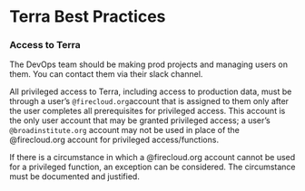 # Terra Best Practices

### Access to Terra

The DevOps team should be making prod projects and managing users on them. You can contact them via their slack channel.

All privileged access to Terra, including access to production data, must be through a user’s `@firecloud.org`account that is assigned to them only after the user completes all prerequisites for privileged access. This account is the only user account that may be granted privileged access; a user’s `@broadinstitute.org` account may not be used in place of the @firecloud.org account for privileged access/functions.

If there is a circumstance in which a @firecloud.org account cannot be used for a privileged function, an exception can be considered. The circumstance must be documented and justified.

